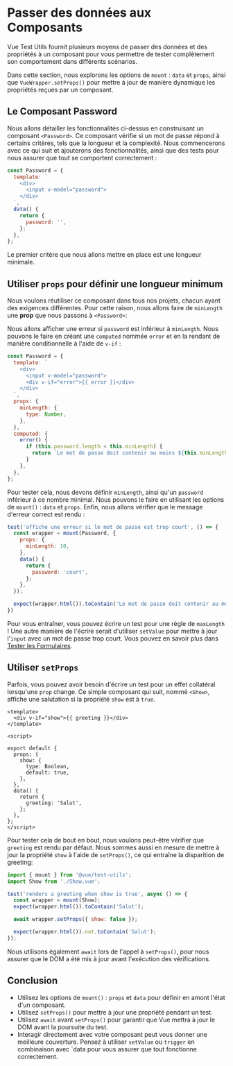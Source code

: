 # Passer des données aux Composants

Vue Test Utils fournit plusieurs moyens de passer des données et des propriétés à un composant pour vous permettre de tester complètement son comportement dans différents scénarios.

Dans cette section, nous explorons les options de `mount` : `data` et `props`, ainsi que `VueWrapper.setProps()` pour mettre à jour de manière dynamique les propriétés reçues par un composant.

## Le Composant Password

Nous allons détailler les fonctionnalités ci-dessus en construisant un composant `<Password>`. Ce composant vérifie si un mot de passe répond à certains critères, tels que la longueur et la complexité. Nous commencerons avec ce qui suit et ajouterons des fonctionnalités, ainsi que des tests pour nous assurer que tout se comportent correctement :

```js
const Password = {
  template: `
    <div>
      <input v-model="password">
    </div>
  `,
  data() {
    return {
      password: '',
    };
  },
};
```

Le premier critère que nous allons mettre en place est une longueur minimale.

## Utiliser `props` pour définir une longueur minimum

Nous voulons réutiliser ce composant dans tous nos projets, chacun ayant des exigences différentes. Pour cette raison, nous allons faire de `minLength` une **prop** que nous passons à `<Password>`:

Nous allons afficher une erreur si `password` est inférieur à `minLength`. Nous pouvons le faire en créant une `computed` nommée `error` et en la rendant de manière conditionnelle à l'aide de `v-if` :

```js
const Password = {
  template: `
    <div>
      <input v-model="password">
      <div v-if="error">{{ error }}</div>
    </div>
  `,
  props: {
    minLength: {
      type: Number,
    },
  },
  computed: {
    error() {
      if (this.password.length < this.minLength) {
        return `Le mot de passe doit contenir au moins ${this.minLength} caractères.`;
      }
    },
  },
};
```

Pour tester cela, nous devons définir `minLength`, ainsi qu'un `password` inférieur à ce nombre minimal. Nous pouvons le faire en utilisant les options de `mount()` : `data` et `props`. Enfin, nous allons vérifier que le message d'erreur correct est rendu :

```js
test('affiche une erreur si le mot de passe est trop court', () => {
  const wrapper = mount(Password, {
    props: {
      minLength: 10,
    },
    data() {
      return {
        password: 'court',
      };
    },
  });

  expect(wrapper.html()).toContain('Le mot de passe doit contenir au moins 10 caractères.');
})
```

Pour vous entraîner, vous pouvez écrire un test pour une règle de `maxLength` ! Une autre manière de l'écrire serait d'utiliser `setValue` pour mettre à jour l'`input` avec un mot de passe trop court. Vous pouvez en savoir plus dans [Tester les Formulaires](./forms).

## Utiliser `setProps`

Parfois, vous pouvez avoir besoin d'écrire un test pour un effet collatéral lorsqu'une `prop` change. Ce simple composant qui suit, nommé `<Show>`, affiche une salutation si la propriété `show` est à `true`.

```vue
<template>
  <div v-if="show">{{ greeting }}</div>
</template>

<script>

export default {
  props: {
    show: {
      type: Boolean,
      default: true,
    },
  },
  data() {
    return {
      greeting: 'Salut',
    };
  },
};
</script>
```

Pour tester cela de bout en bout, nous voulons peut-être vérifier que `greeting` est rendu par défaut. Nous sommes aussi en mesure de mettre à jour la propriété `show` à l'aide de `setProps()`, ce qui entraîne la disparition de greeting:

```js
import { mount } from '@vue/test-utils';
import Show from './Show.vue';

test('renders a greeting when show is true', async () => {
  const wrapper = mount(Show);
  expect(wrapper.html()).toContain('Salut');

  await wrapper.setProps({ show: false });

  expect(wrapper.html()).not.toContain('Salut');
});
```

Nous utilisons également `await` lors de l'appel à `setProps()`, pour nous assurer que le DOM a été mis à jour avant l'exécution des vérifications.

## Conclusion

- Utilisez les options de `mount()` : `props` et `data` pour définir en amont l'état d'un composant.
- Utilisez `setProps()` pour mettre à jour une propriété pendant un test.
- Utilisez `await` avant `setProps()` pour garantir que Vue mettra à jour le DOM avant la poursuite du test.
- Interagir directement avec votre composant peut vous donner une meilleure couverture. Pensez à utiliser `setValue` ou `trigger` en combinaison avec `data pour vous assurer que tout fonctionne correctement.
